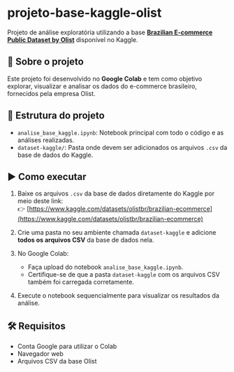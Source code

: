# projeto-base-kaggle-olist

Projeto de análise exploratória utilizando a base **[Brazilian E-commerce Public Dataset by Olist](https://www.kaggle.com/datasets/olistbr/brazilian-ecommerce)** disponível no Kaggle.

## 📘 Sobre o projeto

Este projeto foi desenvolvido no **Google Colab** e tem como objetivo explorar, visualizar e analisar os dados do e-commerce brasileiro, fornecidos pela empresa Olist.

## 📁 Estrutura do projeto

- `analise_base_kaggle.ipynb`: Notebook principal com todo o código e as análises realizadas.
- `dataset-kaggle/`: Pasta onde devem ser adicionados os arquivos `.csv` da base de dados do Kaggle.

## ▶️ Como executar

1. Baixe os arquivos `.csv` da base de dados diretamente do Kaggle por meio deste link:  
   👉 [https://www.kaggle.com/datasets/olistbr/brazilian-ecommerce](https://www.kaggle.com/datasets/olistbr/brazilian-ecommerce)

2. Crie uma pasta no seu ambiente chamada `dataset-kaggle` e adicione **todos os arquivos CSV** da base de dados nela.

3. No Google Colab:
   - Faça upload do notebook `analise_base_kaggle.ipynb`.
   - Certifique-se de que a pasta `dataset-kaggle` com os arquivos CSV também foi carregada corretamente.

4. Execute o notebook sequencialmente para visualizar os resultados da análise.

## 🛠️ Requisitos

- Conta Google para utilizar o Colab
- Navegador web
- Arquivos CSV da base Olist
